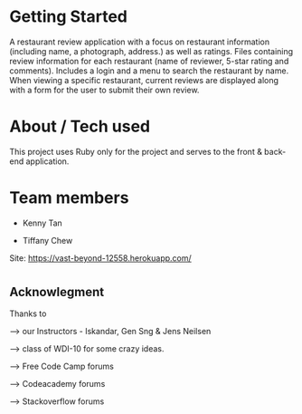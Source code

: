 # Getting Started

A restaurant review application with a focus on restaurant information (including name, a photograph, address.) as well as ratings. Files containing review information for each restaurant (name of reviewer, 5-star rating and comments). Includes a login and a menu to search the restaurant by name. When viewing a specific restaurant, current reviews are displayed along with a form for the user to submit their own review.

# About / Tech used
This project uses Ruby only for the project and serves to the front & back-end application.


# Team members

 - Kenny Tan

 - Tiffany Chew

Site: https://vast-beyond-12558.herokuapp.com/


# <h2>Acknowlegment </h2>

Thanks to

--> our Instructors - Iskandar, Gen Sng & Jens Neilsen

--> class of WDI-10 for some crazy ideas.

--> Free Code Camp forums

--> Codeacademy forums

--> Stackoverflow forums
